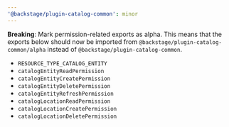 ```yaml
---
'@backstage/plugin-catalog-common': minor
---
```


**Breaking**: Mark permission-related exports as alpha. This means that the exports below should now be imported from `@backstage/plugin-catalog-common/alpha` instead of `@backstage/plugin-catalog-common`.

- `RESOURCE_TYPE_CATALOG_ENTITY`
- `catalogEntityReadPermission`
- `catalogEntityCreatePermission`
- `catalogEntityDeletePermission`
- `catalogEntityRefreshPermission`
- `catalogLocationReadPermission`
- `catalogLocationCreatePermission`
- `catalogLocationDeletePermission`

